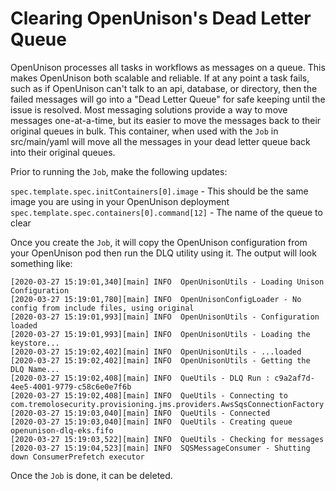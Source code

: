# Clearing OpenUnison's Dead Letter Queue

OpenUnison processes all tasks in workflows as messages on a queue.  This makes OpenUnison both scalable and reliable.  If at any point a task fails, such as if OpenUnison can't talk to an api, database, or directory, then the failed messages will go into a "Dead Letter Queue" for safe keeping until the issue is resolved.  Most messaging solutions provide a way to move messages one-at-a-time, but its easier to move the messages back to their original queues in bulk.  This container, when used with the `Job` in src/main/yaml will move all the messages in your dead letter queue back into their original queues.

Prior to running the `Job`, make the following updates:

`spec.template.spec.initContainers[0].image` - This should be the same image you are using in your OpenUnison deployment
`spec.template.spec.containers[0].command[12]` - The name of the queue to clear

Once you create the `Job`, it will copy the OpenUnison configuration from your OpenUnison pod then run the DLQ utility using it.  The output will look something like:

```
[2020-03-27 15:19:01,340][main] INFO  OpenUnisonUtils - Loading Unison Configuration
[2020-03-27 15:19:01,780][main] INFO  OpenUnisonConfigLoader - No config from include files, using original
[2020-03-27 15:19:01,993][main] INFO  OpenUnisonUtils - Configuration loaded
[2020-03-27 15:19:01,993][main] INFO  OpenUnisonUtils - Loading the keystore...
[2020-03-27 15:19:02,402][main] INFO  OpenUnisonUtils - ...loaded
[2020-03-27 15:19:02,402][main] INFO  OpenUnisonUtils - Getting the DLQ Name...
[2020-03-27 15:19:02,408][main] INFO  QueUtils - DLQ Run : c9a2af7d-4ee5-4001-9779-c58c6e0e7f6b
[2020-03-27 15:19:02,408][main] INFO  QueUtils - Connecting to com.tremolosecurity.provisioning.jms.providers.AwsSqsConnectionFactory
[2020-03-27 15:19:03,040][main] INFO  QueUtils - Connected
[2020-03-27 15:19:03,040][main] INFO  QueUtils - Creating queue openunison-dlq-eks.fifo
[2020-03-27 15:19:03,522][main] INFO  QueUtils - Checking for messages
[2020-03-27 15:19:04,523][main] INFO  SQSMessageConsumer - Shutting down ConsumerPrefetch executor
```

Once the `Job` is done, it can be deleted.